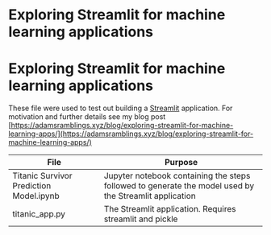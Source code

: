 # Exploring Streamlit for machine learning applications

 # Exploring Streamlit for machine learning applications
 These file were used to test out building a [Streamlit](https://docs.streamlit.io/en/stable/index.html
   ) application. For motivation and further details see my blog post [https://adamsramblings.xyz/blog/exploring-streamlit-for-machine-learning-apps/](https://adamsramblings.xyz/blog/exploring-streamlit-for-machine-learning-apps/)

| File                                    | Purpose                                                      |
| --------------------------------------- | ------------------------------------------------------------ |
| Titanic Survivor Prediction Model.ipynb | Jupyter notebook containing the steps followed to generate the model used by the Streamlit application |
| titanic_app.py                          | The Streamlit application. Requires streamlit and pickle     |

